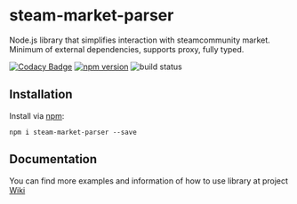# steam-market-parser
Node.js library that simplifies interaction with steamcommunity market. Minimum of external dependencies, supports proxy, fully typed.

[![Codacy Badge](https://app.codacy.com/project/badge/Grade/15ed59f3cf5c4f26b8a70ad3702fbbe3)](https://www.codacy.com/gh/dev-syco/node-steam-market-parser/dashboard?utm_source=github.com&amp;utm_medium=referral&amp;utm_content=dev-syco/node-steam-market-parser&amp;utm_campaign=Badge_Grade)
[![npm version](https://img.shields.io/npm/v/steam-market-parser.svg)](https://npmjs.com/package/steam-market-parser)
![build status](https://github.com/dev-syco/node-steam-market-parser/actions/workflows/ci.yaml/badge.svg)

## Installation

Install via [npm](https://www.npmjs.com/package/steam-market-parser):

    npm i steam-market-parser --save

## Documentation

You can find more examples and information of how to use library at project [Wiki](https://github.com/dev-syco/node-steam-market-parser/wiki)
